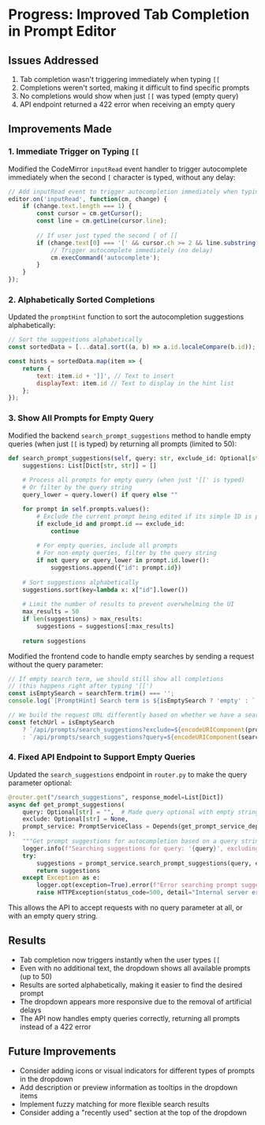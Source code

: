 # Progress: Improved Tab Completion in Prompt Editor

## Issues Addressed
1. Tab completion wasn't triggering immediately when typing `[[`
2. Completions weren't sorted, making it difficult to find specific prompts
3. No completions would show when just `[[` was typed (empty query)
4. API endpoint returned a 422 error when receiving an empty query

## Improvements Made

### 1. Immediate Trigger on Typing `[[`
Modified the CodeMirror `inputRead` event handler to trigger autocomplete immediately when the second `[` character is typed, without any delay:

```javascript
// Add inputRead event to trigger autocompletion immediately when typing [[
editor.on('inputRead', function(cm, change) {
    if (change.text.length === 1) {
        const cursor = cm.getCursor();
        const line = cm.getLine(cursor.line);
        
        // If user just typed the second [ of [[ 
        if (change.text[0] === '[' && cursor.ch >= 2 && line.substring(cursor.ch - 2, cursor.ch) === '[[') {
            // Trigger autocomplete immediately (no delay)
            cm.execCommand('autocomplete');
        }
    }
});
```

### 2. Alphabetically Sorted Completions
Updated the `promptHint` function to sort the autocompletion suggestions alphabetically:

```javascript
// Sort the suggestions alphabetically
const sortedData = [...data].sort((a, b) => a.id.localeCompare(b.id));

const hints = sortedData.map(item => {
    return {
        text: item.id + ']]', // Text to insert
        displayText: item.id // Text to display in the hint list
    };
});
```

### 3. Show All Prompts for Empty Query
Modified the backend `search_prompt_suggestions` method to handle empty queries (when just `[[` is typed) by returning all prompts (limited to 50):

```python
def search_prompt_suggestions(self, query: str, exclude_id: Optional[str] = None) -> List[Dict[str, str]]:
    suggestions: List[Dict[str, str]] = []
    
    # Process all prompts for empty query (when just '[[' is typed)
    # Or filter by the query string
    query_lower = query.lower() if query else ""

    for prompt in self.prompts.values():
        # Exclude the current prompt being edited if its simple ID is provided
        if exclude_id and prompt.id == exclude_id:
            continue
        
        # For empty queries, include all prompts
        # For non-empty queries, filter by the query string
        if not query or query_lower in prompt.id.lower():
            suggestions.append({"id": prompt.id})
    
    # Sort suggestions alphabetically
    suggestions.sort(key=lambda x: x["id"].lower())
    
    # Limit the number of results to prevent overwhelming the UI
    max_results = 50
    if len(suggestions) > max_results:
        suggestions = suggestions[:max_results]
    
    return suggestions
```

Modified the frontend code to handle empty searches by sending a request without the query parameter:

```javascript
// If empty search term, we should still show all completions 
// (this happens right after typing '[[')
const isEmptySearch = searchTerm.trim() === '';
console.log(`[PromptHint] Search term is ${isEmptySearch ? 'empty' : `'${searchTerm}'`}`);

// We build the request URL differently based on whether we have a search term or not
const fetchUrl = isEmptySearch 
    ? `/api/prompts/search_suggestions?exclude=${encodeURIComponent(promptId)}`
    : `/api/prompts/search_suggestions?query=${encodeURIComponent(searchTerm)}&exclude=${encodeURIComponent(promptId)}`;
```

### 4. Fixed API Endpoint to Support Empty Queries
Updated the `search_suggestions` endpoint in `router.py` to make the query parameter optional:

```python
@router.get("/search_suggestions", response_model=List[Dict])
async def get_prompt_suggestions(
    query: Optional[str] = "",  # Made query optional with empty string default
    exclude: Optional[str] = None,
    prompt_service: PromptServiceClass = Depends(get_prompt_service_dependency)
):
    """Get prompt suggestions for autocompletion based on a query string."""
    logger.info(f"Searching suggestions for query: '{query}', excluding: '{exclude}'")
    try:
        suggestions = prompt_service.search_prompt_suggestions(query, exclude)
        return suggestions 
    except Exception as e:
        logger.opt(exception=True).error(f"Error searching prompt suggestions: {e}")
        raise HTTPException(status_code=500, detail="Internal server error while searching prompt suggestions")
```

This allows the API to accept requests with no query parameter at all, or with an empty query string.

## Results
- Tab completion now triggers instantly when the user types `[[`
- Even with no additional text, the dropdown shows all available prompts (up to 50)
- Results are sorted alphabetically, making it easier to find the desired prompt
- The dropdown appears more responsive due to the removal of artificial delays
- The API now handles empty queries correctly, returning all prompts instead of a 422 error

## Future Improvements
- Consider adding icons or visual indicators for different types of prompts in the dropdown
- Add description or preview information as tooltips in the dropdown items
- Implement fuzzy matching for more flexible search results
- Consider adding a "recently used" section at the top of the dropdown 